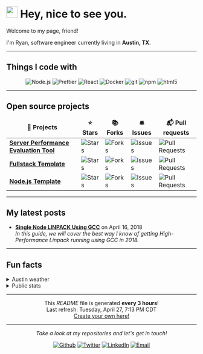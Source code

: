 # <img src="https://emojis.slackmojis.com/emojis/images/1531849430/4246/blob-sunglasses.gif?1531849430" width="30"/> Hey, nice to see you.

Welcome to my page, friend!

I'm Ryan, software engineer currently living in **Austin, TX**.

---

## Things I code with

<p align="center">
  <img src="https://img.shields.io/badge/-Node.js-43853d?style=for-the-badge&logo=Node.js&logoColor=white" alt="Node.js" />
  <img src="https://img.shields.io/badge/-Prettier-black?style=for-the-badge&logo=prettier&logoColor=white" alt="Prettier" />
  <img src="https://img.shields.io/badge/-React-45b8d8?style=for-the-badge&logo=react&logoColor=white" alt="React" />
  <img src="https://img.shields.io/badge/-Docker-46a2f1?style=for-the-badge&logo=docker&logoColor=white" alt="Docker" />
  <img src="https://img.shields.io/badge/-Git-F05032?style=for-the-badge&logo=git&logoColor=white" alt="git" />
  <img src="https://img.shields.io/badge/-NPM-CB3837?style=for-the-badge&logo=npm&logoColor=white" alt="npm" />
  <img src="https://img.shields.io/badge/-HTML5-E34F26?style=for-the-badge&logo=html5&logoColor=white" alt="html5" />
</p>

---

## Open source projects

<table>
  <thead align="center">
    <tr border: none;>
      <td><b>🎁 Projects</b></td>
      <td><b>⭐ Stars</b></td>
      <td><b>📚 Forks</b></td>
      <td><b>🛎 Issues</b></td>
      <td><b>📬 Pull requests</b></td>
    </tr>
  </thead>
  <tbody>
    <tr>
	    <td><a href="https://github.com/ryanspoone/Server-Performance-Evaluation-Tool"><b>Server Performance Evaluation Tool</b></a></td>
      <td><img alt="Stars" src="https://img.shields.io/github/stars/ryanspoone/Server-Performance-Evaluation-Tool?style=for-the-badge&labelColor=343b41"/></td>
      <td><img alt="Forks" src="https://img.shields.io/github/forks/ryanspoone/Server-Performance-Evaluation-Tool?style=for-the-badge&labelColor=343b41"/></td>
      <td><img alt="Issues" src="https://img.shields.io/github/issues/ryanspoone/Server-Performance-Evaluation-Tool?style=for-the-badge&labelColor=343b41"/></td>
      <td><img alt="Pull Requests" src="https://img.shields.io/github/issues-pr/ryanspoone/Server-Performance-Evaluation-Tool?style=for-the-badge&labelColor=343b41"/></td>
    </tr>
	  <tr>
		  <td><a href="https://github.com/ryanspoone/fullstack-template"><b>Fullstack Template</b></a></td>
      <td><img alt="Stars" src="https://img.shields.io/github/stars/ryanspoone/fullstack-template?style=for-the-badge&labelColor=343b41"/></td>
      <td><img alt="Forks" src="https://img.shields.io/github/forks/ryanspoone/fullstack-template?style=for-the-badge&labelColor=343b41"/></td>
      <td><img alt="Issues" src="https://img.shields.io/github/issues/ryanspoone/fullstack-template?style=for-the-badge&labelColor=343b41"/></td>
      <td><img alt="Pull Requests" src="https://img.shields.io/github/issues-pr/ryanspoone/fullstack-template?style=for-the-badge&labelColor=343b41"/></td>
    </tr>
		<tr>
			<td><a href="https://github.com/ryanspoone/nodejs-template"><b>Node.js Template</b></a></td>
      <td><img alt="Stars" src="https://img.shields.io/github/stars/ryanspoone/nodejs-template?style=for-the-badge&labelColor=343b41"/></td>
      <td><img alt="Forks" src="https://img.shields.io/github/forks/ryanspoone/nodejs-template?style=for-the-badge&labelColor=343b41"/></td>
      <td><img alt="Issues" src="https://img.shields.io/github/issues/ryanspoone/nodejs-template?style=for-the-badge&labelColor=343b41"/></td>
      <td><img alt="Pull Requests" src="https://img.shields.io/github/issues-pr/ryanspoone/nodejs-template?style=for-the-badge&labelColor=343b41"/></td>
    </tr>
  </tbody>
</table>

---

## My latest posts

<ul><li><a href="https://www.ryanspoone.com/blog/single-node-linpack"><b>Single Node LINPACK Using GCC</b></a> on April 16, 2018<br /><i>In this guide, we will cover the best way I know of getting High-Performance Linpack running using GCC in 2018.</i></li></ul>

---

## Fun facts
<details>
  <summary>Austin weather</summary>
  <br />

  Currently, the weather is: <b>76°F, <i>overcast clouds</i></b>


  Today, the sun rises at <b>06:50 AM</b> and sets at <b>08:05 PM</b>.
</details>
<details>
  <summary>Public stats</summary>
  <br />
  <table>
    <tbody>
    <tr>
      <td><img src="https://github-readme-stats.vercel.app/api?username=ryanspoone&show_icons=true&line_height=27&theme=monokai&count_private=true" alt="ryanspoone's Github Stats" /></td>
      <td><img src="https://github-readme-stats.vercel.app/api/top-langs/?username=ryanspoone&hide_langs_below=1&theme=monokai&line_height=27&count_private=true" /></td>
    </tr>
    </tbody>
  </table>
</details>

---

<p align="center">
    This <i>README</i> file is generated <b>every 3 hours</b>!
    <br />
    Last refresh: Tuesday, April 27, 7:13 PM CDT
    <br />
    <a href="https://docs.github.com/en/github/setting-up-and-managing-your-github-profile/managing-your-profile-readme">Create your own here!</a>
</p>

---
<p align="center">
  <i>Take a look at my repositories and let's get in touch!</i>
  <p align="center">
    <a href="https://github.com/ryanspoone"><img src="https://img.shields.io/badge/GitHub-%2312100E.svg?&style=for-the-badge&logo=Github&logoColor=white" alt="Github"/></a>
    <a href="https://twitter.com/ryanspoone"><img src="https://img.shields.io/badge/twitter-%231DA1F2.svg?&style=for-the-badge&logo=twitter&logoColor=white" alt="Twitter"/></a>
    <a href="https://www.linkedin.com/in/ryanspoone"><img src="https://img.shields.io/badge/linkedin-%230077B5.svg?&style=for-the-badge&logo=linkedin&logoColor=white" alt="LinkedIn"/></a>
    <a href="mailto:me@ryanspoone.com"><img src="https://img.shields.io/badge/email-%23D44638.svg?&style=for-the-badge&logo=gmail&logoColor=white" alt="Email"/></a>
  </p>
</p>